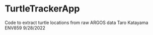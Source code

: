 # TurtleTrackerApp
Code to extract turtle locations from raw ARGOS data
Taro Katayama
ENV859
9/28/2022
